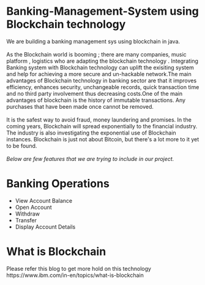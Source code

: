 # Banking-Management-System using Blockchain technology
We are building a banking management sys using blockchain in java. </br>
</br>
As the Blockchain world is booming ; there are many companies, music platform , logistics who are adapting the blockchain technology . Integrating Banking system with Blockchain technology can uplift the exisiting system and help for achieving a more secure and un-hackable network.The main advantages of Blockchain technology in banking sector are that it improves efficiency, enhances security, unchangeable records, quick transaction time and no third party involvement thus decreasing costs.One of the main advantages of blockchain is the history of immutable transactions. Any purchases that have been made once cannot be removed.</br>
</br>
It is the safest way to avoid fraud, money laundering and promises. In the coming years, Blockchain will spread exponentially to the financial industry. The industry is also investigating the exponential use of Blockchain instances. Blockchain is just not about Bitcoin, but there's a lot more to it yet to be found.</br></br>
<i>Below are few features that we are trying to include in our project. </i>
<H1>Banking Operations</H1>
<ul>
  <li> View Account Balance </li> 
  <li> Open Account  </li> 
  <li> Withdraw  </li> 
  <li> Transfer  </li> 
  <li> Display Account Details   </li> 

</ul>

<H1>What is Blockchain </H1>
Please refer this blog to get more hold on this technology <ref>https://www.ibm.com/in-en/topics/what-is-blockchain</ref>
